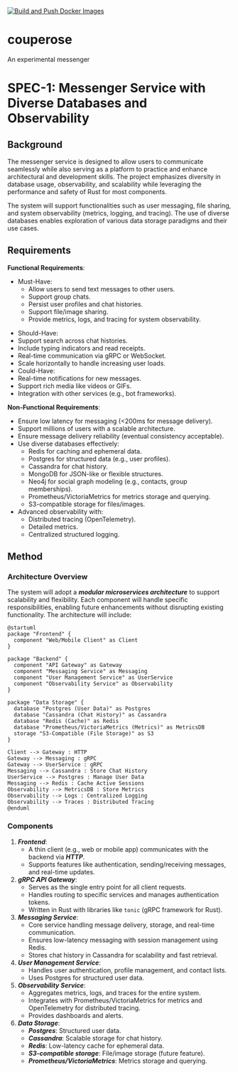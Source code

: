 [![Build and Push Docker Images](https://github.com/Tempestmon/couperose/actions/workflows/build-and-push.yml/badge.svg?branch=master)](https://github.com/Tempestmon/couperose/actions/workflows/build-and-push.yml)
# couperose
An experimental messenger

# SPEC-1: Messenger Service with Diverse Databases and Observability

## Background

The messenger service is designed to allow users to communicate seamlessly while also serving as a platform to practice and enhance architectural and development skills. The project emphasizes diversity in database usage, observability, and scalability while leveraging the performance and safety of Rust for most components.

The system will support functionalities such as user messaging, file sharing, and system observability (metrics, logging, and tracing). The use of diverse databases enables exploration of various data storage paradigms and their use cases.

## Requirements

**Functional Requirements**:
- Must-Have:
  - Allow users to send text messages to other users.
  - Support group chats.
  - Persist user profiles and chat histories.
  - Support file/image sharing.
  - Provide metrics, logs, and tracing for system observability.

* Should-Have:
* Support search across chat histories.
* Include typing indicators and read receipts.
* Real-time communication via gRPC or WebSocket.
* Scale horizontally to handle increasing user loads.
* Could-Have:
* Real-time notifications for new messages.
* Support rich media like videos or GIFs.
* Integration with other services (e.g., bot frameworks).

**Non-Functional Requirements**:
- Ensure low latency for messaging (&lt;200ms for message delivery).
- Support millions of users with a scalable architecture.
- Ensure message delivery reliability (eventual consistency acceptable).
- Use diverse databases effectively:
  - Redis for caching and ephemeral data.
  - Postgres for structured data (e.g., user profiles).
  - Cassandra for chat history.
  - MongoDB for JSON-like or flexible structures.
  - Neo4j for social graph modeling (e.g., contacts, group memberships).
  - Prometheus/VictoriaMetrics for metrics storage and querying.
  - S3-compatible storage for files/images.
- Advanced observability with:
  - Distributed tracing (OpenTelemetry).
  - Detailed metrics.
  - Centralized structured logging.

## Method

### Architecture Overview

The system will adopt a ***modular microservices architecture*** to support scalability and flexibility. Each component will handle specific responsibilities, enabling future enhancements without disrupting existing functionality. The architecture will include:

```plantuml
@startuml
package "Frontend" {
  component "Web/Mobile Client" as Client
}

package "Backend" {
  component "API Gateway" as Gateway
  component "Messaging Service" as Messaging
  component "User Management Service" as UserService
  component "Observability Service" as Observability
}

package "Data Storage" {
  database "Postgres (User Data)" as Postgres
  database "Cassandra (Chat History)" as Cassandra
  database "Redis (Cache)" as Redis
  database "Prometheus/VictoriaMetrics (Metrics)" as MetricsDB
  storage "S3-Compatible (File Storage)" as S3
}

Client --> Gateway : HTTP
Gateway --> Messaging : gRPC
Gateway --> UserService : gRPC
Messaging --> Cassandra : Store Chat History
UserService --> Postgres : Manage User Data
Messaging --> Redis : Cache Active Sessions
Observability --> MetricsDB : Store Metrics
Observability --> Logs : Centralized Logging
Observability --> Traces : Distributed Tracing
@enduml
```

### Components

1. ***Frontend***:
   * A thin client (e.g., web or mobile app) communicates with the backend via ***HTTP***.
   * Supports features like authentication, sending/receiving messages, and real-time updates.
2. ***gRPC API Gateway***:
   * Serves as the single entry point for all client requests.
   * Handles routing to specific services and manages authentication tokens.
   * Written in Rust with libraries like `tonic` (gRPC framework for Rust).
3. ***Messaging Service***:
   * Core service handling message delivery, storage, and real-time communication.
   * Ensures low-latency messaging with session management using Redis.
   * Stores chat history in Cassandra for scalability and fast retrieval.
4. ***User Management Service***:
   * Handles user authentication, profile management, and contact lists.
   * Uses Postgres for structured user data.
5. ***Observability Service***:
   * Aggregates metrics, logs, and traces for the entire system.
   * Integrates with Prometheus/VictoriaMetrics for metrics and OpenTelemetry for distributed tracing.
   * Provides dashboards and alerts.
6. ***Data Storage***:
   * ***Postgres***: Structured user data.
   * ***Cassandra***: Scalable storage for chat history.
   * ***Redis***: Low-latency cache for ephemeral data.
   * ***S3-compatible storage***: File/image storage (future feature).
   * ***Prometheus/VictoriaMetrics***: Metrics storage and querying.
